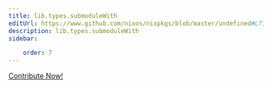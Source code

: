 ```yaml
---
title: lib.types.submoduleWith
editUrl: https://www.github.com/nixos/nixpkgs/blob/master/undefined#L715C7
description: lib.types.submoduleWith
sidebar:

    order: 7
---
```


<a href="https://www.github.com/nixos/nixpkgs/blob/master/undefined#L715C7">Contribute Now!</a>



